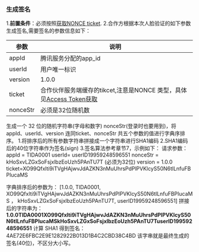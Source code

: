 ### 生成签名
1.**前置条件**：必须按照[获取NONCE ticket](http://tce.fsphere.cn/document/product/295/10136?!preview&lang=cn).
2.合作方根据本次人脸验证的如下参数生成签名,需要签名的参数信息如下：

| 参数 | 说明 | 
|---------|---------|
| appId | 腾讯服务分配的app_id |
| userId | 用户唯一标识 |
| version | 1.0.0|
| ticket | 合作伙伴服务端缓存的tikcet,注意是NONCE 类型，具体见[Access Token获取](http://tce.fsphere.cn/document/product/295/10118?!preview&lang=cn)|
| nonceStr | 必须是32位随机数 |
生成一个 32 位的随机字符串(字母和数字) nonceStr(登录时也要用到)，将appId、userId、version 连同ticket、nonceStr 共五个参数的值进行字典序排序。
1.将排序后的所有参数字符串拼接成一个字符串进行SHA1编码
2.SHA1编码后的40位字符串作为签名(sign)
3.签名算法参考章节7，示例如下：
请求参数：
appId = TIDA0001
userId= userID19959248596551
nonceStr = kHoSxvLZGxSoFsjxlbzEoUzh5PAnTU7T (必须为32位)
version = 1.0.0
ticket=XO99Qfxlti9iTVgHAjwvJdAZKN3nMuUhrsPdPlPVKlcyS50N6tlLnfuFBPIucaMS

字典排序后的参数为：
[1.0.0, TIDA0001, XO99Qfxlti9iTVgHAjwvJdAZKN3nMuUhrsPdPlPVKlcyS50N6tlLnfuFBPIucaMS ， kHoSxvLZGxSoFsjxlbzEoUzh5PAnTU7T, userID19959248596551]
拼接后的字符串为：
**1.0.0TIDA0001XO99Qfxlti9iTVgHAjwvJdAZKN3nMuUhrsPdPlPVKlcyS50N6tlLnfuFBPIucaMSkHoSxvLZGxSoFsjxlbzEoUzh5PAnTU7TuserID19959248596551**
计算 SHA1 得到签名：
4AE72E6FBC2E9E1282922B013D1B4C2CBD38C4BD
该字串就是最终生成的签名(40位)，不区分大小写。